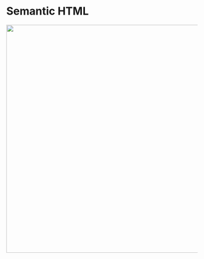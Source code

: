 # Semantic HTML
<img src = "https://user-images.githubusercontent.com/83469523/174745559-87c0ce6b-d9f8-449d-ad85-cb5ec29b0b1a.png" width ="600px">

